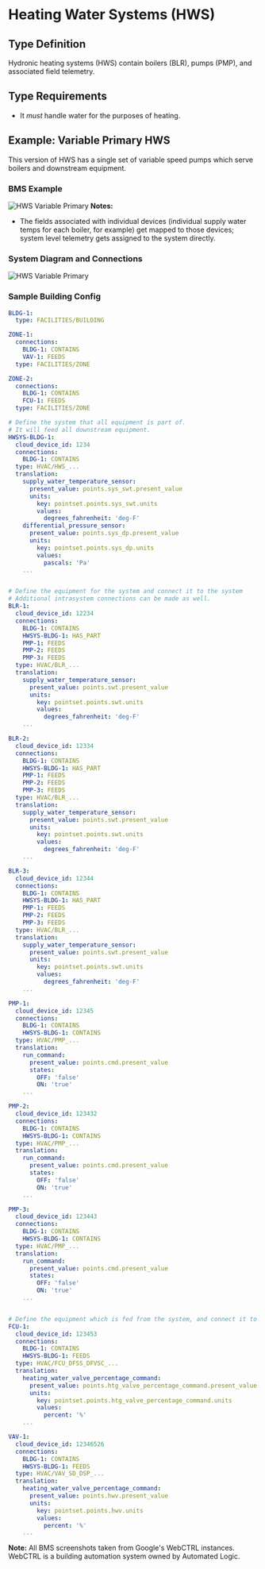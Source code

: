 # Heating Water Systems (HWS)

## Type Definition
Hydronic heating systems (HWS) contain boilers (BLR), pumps (PMP), and associated field telemetry.

## Type Requirements
- It *must* handle water for the purposes of heating.

## Example: Variable Primary HWS 
This version of HWS has a single set of variable speed pumps which serve boilers and downstream equipment.

### BMS Example
![HWS Variable Primary](./figures/bms_screenshots/hwsys.png)
**Notes:**
- The fields associated with individual devices (individual supply water temps for each boiler, for example) get mapped to those devices; system level telemetry gets assigned to the system directly.

### System Diagram and Connections
![HWS Variable Primary](./figures/system_diagrams/hwsys.png)

### Sample Building Config
```yaml
BLDG-1:
  type: FACILITIES/BUILDING

ZONE-1:
  connections:
    BLDG-1: CONTAINS
    VAV-1: FEEDS
  type: FACILITIES/ZONE

ZONE-2:
  connections:
    BLDG-1: CONTAINS
    FCU-1: FEEDS
  type: FACILITIES/ZONE

# Define the system that all equipment is part of.
# It will feed all downstream equipment.
HWSYS-BLDG-1:
  cloud_device_id: 1234
  connections:
    BLDG-1: CONTAINS
  type: HVAC/HWS_...
  translation:
    supply_water_temperature_sensor:
      present_value: points.sys_swt.present_value
      units:
        key: pointset.points.sys_swt.units
        values:
          degrees_fahrenheit: 'deg-F'
    differential_pressure_sensor:
      present_value: points.sys_dp.present_value
      units:
        key: pointset.points.sys_dp.units
        values:
          pascals: 'Pa'
    ...


# Define the equipment for the system and connect it to the system
# Additional intrasystem connections can be made as well.
BLR-1:
  cloud_device_id: 12234
  connections:
    BLDG-1: CONTAINS
    HWSYS-BLDG-1: HAS_PART
    PMP-1: FEEDS
    PMP-2: FEEDS
    PMP-3: FEEDS
  type: HVAC/BLR_...
  translation:
    supply_water_temperature_sensor:
      present_value: points.swt.present_value
      units:
        key: pointset.points.swt.units
        values:
          degrees_fahrenheit: 'deg-F'
    ...

BLR-2:
  cloud_device_id: 12334
  connections:
    BLDG-1: CONTAINS
    HWSYS-BLDG-1: HAS_PART
    PMP-1: FEEDS
    PMP-2: FEEDS
    PMP-3: FEEDS
  type: HVAC/BLR_...
  translation:
    supply_water_temperature_sensor:
      present_value: points.swt.present_value
      units:
        key: pointset.points.swt.units
        values:
          degrees_fahrenheit: 'deg-F'
    ...

BLR-3:
  cloud_device_id: 12344
  connections:
    BLDG-1: CONTAINS
    HWSYS-BLDG-1: HAS_PART
    PMP-1: FEEDS
    PMP-2: FEEDS
    PMP-3: FEEDS
  type: HVAC/BLR_...
  translation:
    supply_water_temperature_sensor:
      present_value: points.swt.present_value
      units:
        key: pointset.points.swt.units
        values:
          degrees_fahrenheit: 'deg-F'
    ...

PMP-1:
  cloud_device_id: 12345
  connections:
    BLDG-1: CONTAINS
    HWSYS-BLDG-1: CONTAINS
  type: HVAC/PMP_...
  translation:
    run_command:
      present_value: points.cmd.present_value
      states:
        OFF: 'false'
        ON: 'true'
    ...

PMP-2:
  cloud_device_id: 123432
  connections:
    BLDG-1: CONTAINS
    HWSYS-BLDG-1: CONTAINS
  type: HVAC/PMP_...
  translation:
    run_command:
      present_value: points.cmd.present_value
      states:
        OFF: 'false'
        ON: 'true'
    ...

PMP-3:
  cloud_device_id: 123443
  connections:
    BLDG-1: CONTAINS
    HWSYS-BLDG-1: CONTAINS
  type: HVAC/PMP_...
  translation:
    run_command:
      present_value: points.cmd.present_value
      states:
        OFF: 'false'
        ON: 'true'
    ...


# Define the equipment which is fed from the system, and connect it to the systems.
FCU-1:
  cloud_device_id: 123453
  connections:
    BLDG-1: CONTAINS
    HWSYS-BLDG-1: FEEDS
  type: HVAC/FCU_DFSS_DFVSC_...
  translation:
    heating_water_valve_percentage_command:
      present_value: points.htg_valve_percentage_command.present_value
      units:
        key: pointset.points.htg_valve_percentage_command.units
        values:
          percent: '%'
    ...

VAV-1:
  cloud_device_id: 12346526
  connections:
    BLDG-1: CONTAINS
    HWSYS-BLDG-1: FEEDS
  type: HVAC/VAV_SD_DSP_...
  translation:
    heating_water_valve_percentage_command:
      present_value: points.hwv.present_value
      units:
        key: pointset.points.hwv.units
        values:
          percent: '%'
    ...


```

**Note:** All BMS screenshots taken from Google's WebCTRL instances. WebCTRL is a building automation system owned by Automated Logic.